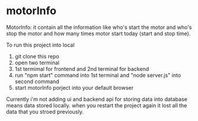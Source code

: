# motorInfo
MotorInfo: it contain all the information like who's start the motor and who's stop the motor and how many times motor start today (start and stop time).

To run this project into local
1. git clone this repo
2. open two terminal
3. 1st termimal for frontend and 2nd terminal for backend
4. run "npm start" command into 1st terminal and "node server.js" into second command
5. start motorInfo porject into your default browser

Currently i'm not adding ui and backend api for storing data into database means data stored locally. when you restart the project again it lost all the data that you stroed previously.
